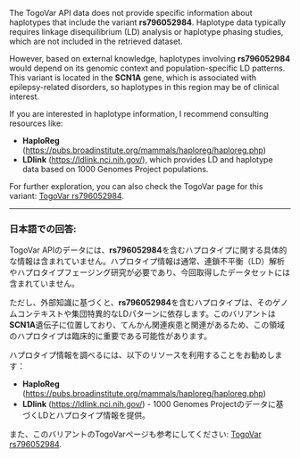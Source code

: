 The TogoVar API data does not provide specific information about haplotypes that include the variant **rs796052984**. Haplotype data typically requires linkage disequilibrium (LD) analysis or haplotype phasing studies, which are not included in the retrieved dataset.

However, based on external knowledge, haplotypes involving **rs796052984** would depend on its genomic context and population-specific LD patterns. This variant is located in the **SCN1A** gene, which is associated with epilepsy-related disorders, so haplotypes in this region may be of clinical interest.

If you are interested in haplotype information, I recommend consulting resources like:
- **HaploReg** (https://pubs.broadinstitute.org/mammals/haploreg/haploreg.php)
- **LDlink** (https://ldlink.nci.nih.gov/), which provides LD and haplotype data based on 1000 Genomes Project populations.

For further exploration, you can also check the TogoVar page for this variant: [TogoVar rs796052984](https://togovar.org).

---

### 日本語での回答:
TogoVar APIのデータには、**rs796052984**を含むハプロタイプに関する具体的な情報は含まれていません。ハプロタイプ情報は通常、連鎖不平衡（LD）解析やハプロタイプフェージング研究が必要であり、今回取得したデータセットには含まれていません。

ただし、外部知識に基づくと、**rs796052984**を含むハプロタイプは、そのゲノムコンテキストや集団特異的なLDパターンに依存します。このバリアントは**SCN1A**遺伝子に位置しており、てんかん関連疾患と関連があるため、この領域のハプロタイプは臨床的に重要である可能性があります。

ハプロタイプ情報を調べるには、以下のリソースを利用することをお勧めします：
- **HaploReg** (https://pubs.broadinstitute.org/mammals/haploreg/haploreg.php)
- **LDlink** (https://ldlink.nci.nih.gov/) - 1000 Genomes Projectのデータに基づくLDとハプロタイプ情報を提供。

また、このバリアントのTogoVarページも参考にしてください: [TogoVar rs796052984](https://togovar.org).